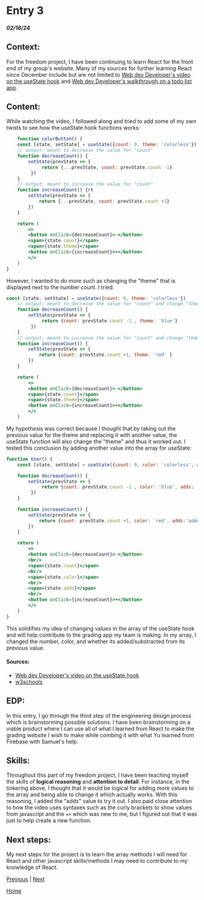 # Entry 3
##### 02/18/24


## **Context**:

For the freedom project, I have been continuing to learn React for the front end of my group's website. Many of my sources for further learning React since December include but are not limited to [Web dev Developer's video on the useState hook](https://www.youtube.com/watch?v=O6P86uwfdR0&t=559s) and [Web dev Developer's walkthrough on a todo list app](https://www.youtube.com/watch?v=Rh3tobg7hEo).

## **Content**:

While watching the video, I followed along and tried to add some of my own twists to see how the useState hook functions works:

```jsx
    function colorButton() {
    const [state, setState] = useState({count: 0, theme: 'colorless'})
    // output: meant to decrease the value for "count"
    function decreaseCount() {
        setState(prevState => {
             return {...prevState, count: prevState.count -1}
         })
    }
    // output: meant to increase the value for "count"
    function increaseCount() {rt
        setState(prevState => {
            return {...prevState, count: prevState.count +1}
        })
    }

    return (
        <>
        <button onClick={decreaseCount}>-</button>
        <span>{state.count}</span>
        <span>{state.theme}</span>
        <button onClick={increaseCount}>+</button>
        </>
    )
}
```

However, I wanted to do more such as changing the "theme" that is displayed next to the number count. I tried:

```jsx
const [state, setState] = useState({count: 0, theme: 'colorless'})
    // output: meant to decrease the value for "count" and change "theme" into "blue"
    function decreaseCount() {
        setState(prevState => {
             return {count: prevState.count -1 , theme: 'blue'}
         })
    }
    // output: meant to increase the value for "count" and change "theme" into "red"
    function increaseCount() {
        setState(prevState => {
            return {count: prevState.count +1, theme: 'red' }
        })
    }

    return (
        <>
        <button onClick={decreaseCount}>-</button>
        <span>{state.count}</span>
        <span>{state.theme}</span>
        <button onClick={increaseCount}>+</button>
        </>
    )
```

My hypothesis was correct because I thought that by taking out the previous value for the theme and replacing it with another value, the useState function will also change the "theme" and thus it worked out. I tested this conclusion by adding another value into the array for useState:

```jsx
function User() {
    const [state, setState] = useState({count: 0, color: 'colorless', adds: ''})

    function decreaseCount() {
        setState(prevState => {
             return {count: prevState.count -1 , color: 'blue', adds: 'subtracted'}
         })
    }

    function increaseCount() {
        setState(prevState => {
            return {count: prevState.count +1, color: 'red', adds:'added'}
        })
    }

    return (
        <>
        <button onClick={decreaseCount}>-</button>
        <br/>
        <span>{state.count}</span>
        <br/>
        <span>{state.color}</span>
        <br/>
        <span>{state.adds}</span>
        <br/>
        <button onClick={increaseCount}>+</button>
        </>
    )
}
```

This solidifies my idea of changing values in the array of the useState hook and will help contribute to the grading app my team is making. In my array, I changed the number, color, and whether its added/substracted from its previous value.

#### Sources:
* [Web dev Developer's video on the useState hook](https://www.youtube.com/watch?v=O6P86uwfdR0&t=559s)
* [w3schools](https://www.w3schools.com/react/react_usestate.asp)

## **EDP**:

In this entry, I go through the third step of the engineering design process which is brainstorming possible solutions. I have been brainstorming on a viable product where I can use all of what I learned from React to make the grading website I wish to make while combing it with what Yu learned from Firebase with Samuel's help.

## **Skills**:

Throughout this part of my freedom project, I have been teaching myself the skills of **logical reasoning** and **attention to detail**. For instance, in the tinkering above, I thought that it would be logical for adding more values to the array and being able to change it which actually works. With this reasoning, I added the "adds" value to try it out. I also paid close attention to how the video uses syntaxes such as the curly brackets to show values from javascript and the `=>` which was new to me, but I figured out that it was just to help create a new function.

## **Next steps**:

My next steps for the project is to learn the array methods I will need for React and other javascript skills/methods I may need to contribute to my knowledge of React.

[Previous](entry02.md) | [Next](entry04.md)

[Home](../README.md)
